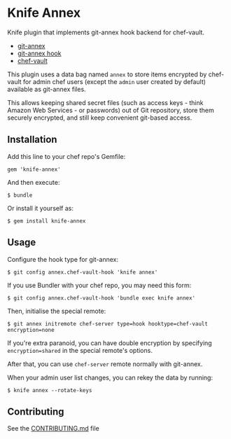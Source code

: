 # Knife Annex

Knife plugin that implements git-annex hook backend for chef-vault.

 - [git-annex](http://git-annex.branchable.com/)
 - [git-annex hook](http://git-annex.branchable.com/special_remotes/hook/)
 - [chef-vault](https://github.com/Nordstrom/chef-vault/)


This plugin uses a data bag named `annex` to store
items encrypted by chef-vault for admin chef users (except the
`admin` user created by default) available as git-annex files.

This allows keeping shared secret files (such as access keys - think
Amazon Web Services - or passwords) out of Git repository, store them
securely encrypted, and still keep convenient git-based access.

## Installation

Add this line to your chef repo's Gemfile:

    gem 'knife-annex'

And then execute:

    $ bundle

Or install it yourself as:

    $ gem install knife-annex

## Usage

Configure the hook type for git-annex:

    $ git config annex.chef-vault-hook 'knife annex'

If you use Bundler with your chef repo, you may need this form:

    $ git config annex.chef-vault-hook 'bundle exec knife annex'

Then, initialise the special remote:

    $ git annex initremote chef-server type=hook hooktype=chef-vault encryption=none

If you're extra paranoid, you can have double encryption by specifying
`encryption=shared` in the special remote's options.

After that, you can use `chef-server` remote normally with
git-annex.

When your admin user list changes, you can rekey the data by
running:

    $ knife annex --rotate-keys

## Contributing

See the [CONTRIBUTING.md](CONTRIBUTING.md) file
